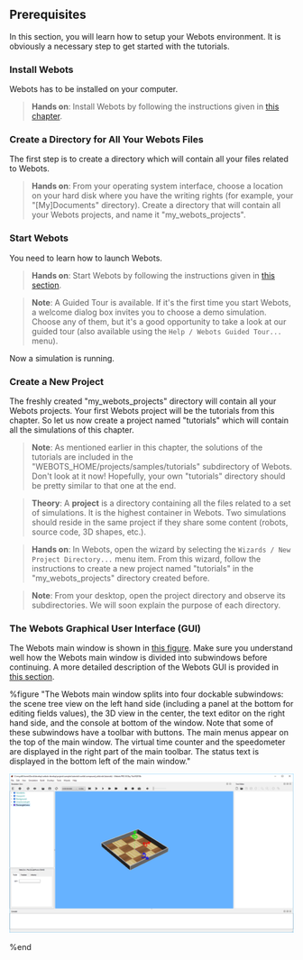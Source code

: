 ## Prerequisites

In this section, you will learn how to setup your Webots environment.
It is obviously a necessary step to get started with the tutorials.

### Install Webots

Webots has to be installed on your computer.

> **Hands on**: Install Webots by following the instructions given in [this chapter](installing-webots.md).

### Create a Directory for All Your Webots Files

The first step is to create a directory which will contain all your files related to Webots.

> **Hands on**: From your operating system interface, choose a location on your hard disk where you have the writing rights (for example, your "[My]Documents" directory).
Create a directory that will contain all your Webots projects, and name it "my\_webots\_projects".

### Start Webots

You need to learn how to launch Webots.

> **Hands on**: Start Webots by following the instructions given in [this section](starting-webots.md).

<!-- -->

> **Note**: A Guided Tour is available.
If it's the first time you start Webots, a welcome dialog box invites you to choose a demo simulation.
Choose any of them, but it's a good opportunity to take a look at our guided tour (also available using the `Help / Webots Guided Tour...` menu).

Now a simulation is running.

### Create a New Project

The freshly created "my\_webots\_projects" directory will contain all your Webots projects.
Your first Webots project will be the tutorials from this chapter.
So let us now create a project named "tutorials" which will contain all the simulations of this chapter.

> **Note**: As mentioned earlier in this chapter, the solutions of the tutorials are included in the "WEBOTS\_HOME/projects/samples/tutorials" subdirectory of Webots.
Don't look at it now! Hopefully, your own "tutorials" directory should be pretty similar to that one at the end.

<!-- -->

> **Theory**: A **project** is a directory containing all the files related to a set of simulations.
It is the highest container in Webots.
Two simulations should reside in the same project if they share some content (robots, source code, 3D shapes, etc.).

<!-- -->

> **Hands on**: In Webots, open the wizard by selecting the `Wizards / New Project Directory...` menu item.
From this wizard, follow the instructions to create a new project named "tutorials" in the "my\_webots\_projects" directory created before.

<!-- -->

> **Note**: From your desktop, open the project directory and observe its subdirectories.
We will soon explain the purpose of each directory.

### The Webots Graphical User Interface (GUI)

The Webots main window is shown in [this figure](#the-webots-main-window-splits-into-four-dockable-subwindows-the-scene-tree-view-on-the-left-hand-side-including-a-panel-at-the-bottom-for-editing-fields-values-the-3d-view-in-the-center-the-text-editor-on-the-right-hand-side-and-the-console-at-bottom-of-the-window-note-that-some-of-these-subwindows-have-a-toolbar-with-buttons-the-main-menus-appear-on-the-top-of-the-main-window-the-virtual-time-counter-and-the-speedometer-are-displayed-in-the-right-part-of-the-main-toolbar-the-status-text-is-displayed-in-the-bottom-left-of-the-main-window).
Make sure you understand well how the Webots main window is divided into subwindows before continuing.
A more detailed description of the Webots GUI is provided in [this section](the-user-interface.md).

%figure "The Webots main window splits into four dockable subwindows: the scene tree view on the left hand side (including a panel at the bottom for editing fields values), the 3D view in the center, the text editor on the right hand side, and the console at bottom of the window. Note that some of these subwindows have a toolbar with buttons. The main menus appear on the top of the main window. The virtual time counter and the speedometer are displayed in the right part of the main toolbar. The status text is displayed in the bottom left of the main window."

![tutorial_gui.png](images/tutorial_gui.png)

%end
